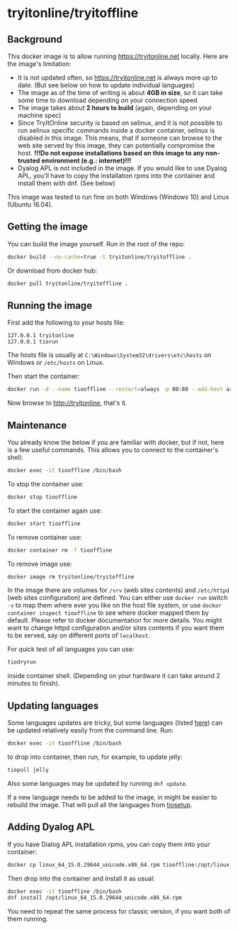 # tryitonline/tryitoffline

## Background

This docker image is to allow running <https://tryitonline.net> locally. Here are the image's limitation:

- It is not updated often, so <https://tryitonline.net> is always more up to date. (But see below on how to update individual languages)
- The image as of the time of writing is about **4GB in size**, so it can take some time to download depending on your connection speed
- The image takes about **2 hours to build** (again, depending on your machine spec)
- Since TryItOnline security is based on selinux, and it is not possible to run selinux specific commands inside a docker container, selinux is disabled in this image. This means, that if someone can browse to the web site served by this image, they can potentially compromise the host. **!!!Do not expose installations based on this image to any non-trusted environment (e.g.: internet)!!!**
- Dyalog APL is not included in the image. If you would like to use Dyalog APL, you'll have to copy the installation rpms into the container and install them with dnf. (See below)

This image was tested to run fine on both Windows (Windows 10) and Linux (Ubuntu 16.04).

## Getting the image

You can build the image yourself. Run in the root of the repo:

```bash
docker build --no-cache=true -t tryitonline/tryitoffline .
```

Or download from docker hub:

```bash
docker pull tryitonline/tryitoffline .
```

## Running the image

First add the following to your hosts file:

```text
127.0.0.1 tryitonline
127.0.0.1 tiorun
```

The hosts file is usually at `C:\Windows\System32\drivers\etc\hosts` on Windows or `/etc/hosts` on Linux.

Then start the container:

```bash
docker run -d --name tiooffline --restart=always -p 80:80 --add-host arena:127.0.0.1 tryitonline/tryitoffline
```

Now browse to <http://tryitonline>, that's it.

## Maintenance

You already know the below if you are familiar with docker, but if not, here is a few useful commands. This allows you to connect to the container's shell:

```bash
docker exec -it tiooffline /bin/bash
```

To stop the container use:

```bash
docker stop tiooffline
```

To start the container again use:

```bash
docker start tiooffline
```

To remove container use:

```bash
docker container rm -f tiooffline
```

To remove image use:

```bash
docker image rm tryitonline/tryitoffline
```

In the image there are volumes for `/srv` (web sites contents) and `/etc/httpd` (web sites configuration) are defined. You can either use `docker run` switch `-v` to map them where ever you like on the host file system, or use `docker container inspect tiooffline` to see where docker mapped them by default. Please refer to docker documentation for more details. You might want to change httpd configuration and/or sites contents if you want them to be served, say on different ports of `localhost`.

For quick test of all languages you can use:

```bash
tiodryrun
```

inside container shell. (Depending on your hardware it can take around 2 minutes to finish).

## Updating languages

Some languages updates are tricky, but some languages (listed [here](https://github.com/TryItOnline/tiosetup/tree/master/languages)) can be updated relatively easily from the command line. Run:

```bash
docker exec -it tiooffline /bin/bash
```

to drop into container, then run, for example, to update jelly:

```bash
tiopull jelly
```

Also some languages may be updated by running `dnf update`.

If a new language needs to be added to the image, in might be easier to rebuild the image. That will pull all the languages from [tiosetup](https://github.com/TryItOnline/tiosetup).


## Adding Dyalog APL

If you have Dialog APL installation rpms, you can copy them into your container:

```bash
docker cp linux_64_15.0.29644_unicode.x86_64.rpm tiooffline:/opt/linux_64_15.0.29644_unicode.x86_64.rpm
```

Then drop into the container and install it as usual:

```bash
docker exec -it tiooffline /bin/bash
dnf install /opt/linux_64_15.0.29644_unicode.x86_64.rpm
```

You need to repeat the same process for classic version, if you want both of them running.
